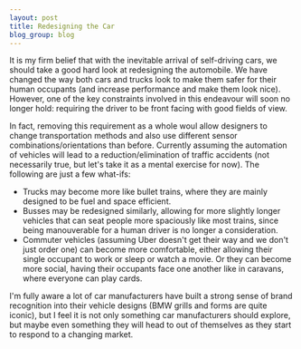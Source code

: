 ```yaml
---
layout: post
title: Redesigning the Car
blog_group: blog
---
```


It is my firm belief that with the inevitable arrival of self-driving cars, we should take a good hard look at redesigning the automobile. We have changed the way both cars and trucks look to make them safer for their human occupants (and increase performance and make them look nice). However, one of the key constraints involved in this endeavour will soon no longer hold: requiring the driver to be front facing with good fields of view.

In fact, removing this requirement as a whole woul allow designers to change transportation methods and also use different sensor combinations/orientations than before. Currently assuming the automation of vehicles will lead to a reduction/elimination of traffic accidents (not necessarily true, but let's take it as a mental exercise for now). The following are just a few what-ifs:

* Trucks may become more like bullet trains, where they are mainly designed to be fuel and space efficient. 
* Busses may be redesigned similarly, allowing for more slightly longer vehicles that can seat people more spaciously like most trains, since being manouverable for a human driver is no longer a consideration.
* Commuter vehicles (assuming Uber doesn't get their way and we don't just order one) can become more comfortable, either allowing their single occupant to work or sleep or watch a movie. Or they can become more social, having their occupants face one another like in caravans, where everyone can play cards.

I'm fully aware a lot of car manufacturers have built a strong sense of brand recognition into their vehicle designs (BMW grills and forms are quite iconic), but I feel it is not only something car manufacturers should explore, but maybe even something they will head to out of themselves as they start to respond to a changing market.